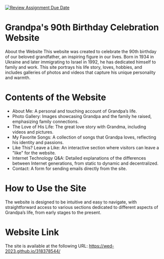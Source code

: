 [![Review Assignment Due Date](https://classroom.github.com/assets/deadline-readme-button-24ddc0f5d75046c5622901739e7c5dd533143b0c8e959d652212380cedb1ea36.svg)](https://classroom.github.com/a/GmyrjvXu)

# Grandpa's 90th Birthday Celebration Website
About the Website
This website was created to celebrate the 90th birthday of our beloved grandfather, an inspiring figure in our lives. Born in 1934 in Ukraine and later immigrating to Israel in 1992, he has dedicated himself to family and work. This site portrays his life story, loves, hobbies, and includes galleries of photos and videos that capture his unique personality and warmth.

# Contents of the Website
- About Me: A personal and touching account of Grandpa’s life.
- Photo Gallery: Images showcasing Grandpa and the family he raised, emphasizing family connections.
- The Love of His Life: The great love story with Grandma, including videos and pictures.
- My Favorite Songs: A collection of songs that Grandpa loves, reflecting his identity and passions.
- Like This? Leave a Like: An interactive section where visitors can leave a "like" for the website.
- Internet Technology Q&A: Detailed explanations of the differences between Internet generations, from static to dynamic and decentralized.
- Contact: A form for sending emails directly from the site.
  
# How to Use the Site
The website is designed to be intuitive and easy to navigate, with straightforward access to various sections dedicated to different aspects of Grandpa’s life, from early stages to the present.

# Website Link
The site is available at the following URL: https://wed-2023.github.io/318378544/
